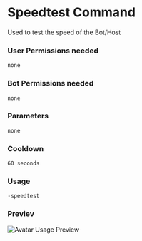 # Speedtest Command
Used to test the speed of the Bot/Host

### User Permissions needed
`none`

### Bot Permissions needed
`none`

### Parameters
`none`

### Cooldown
`60 seconds`


### Usage
`-speedtest`

### Previev

![Avatar Usage Preview](https://cdn.discordapp.com/attachments/469576672128139275/547449191916371982/SpeedTest.gif)
<CustomLayout/>